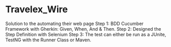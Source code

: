 # Travelex_Wire
Solution to the automating their web page 
Step 1: BDD Cucumber Framework with Gherkin: Given, When, And & Then.
Step 2: Designed the Step Definition with Selenium
Step 3: The test can either be run as a JUnite, TestNG with the Runner Class
or Maven.
